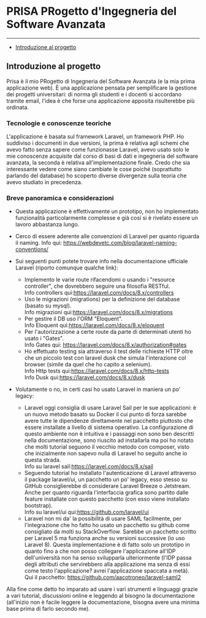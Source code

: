 # PRISA PRogetto d'Ingegneria del Software Avanzata

---

- [Introduzione al progetto](#section-1)

<a name="section-1"></a>
## Introduzione al progetto

Prisa è il mio PRogetto di Ingegneria del Software Avanzata (e la mia prima applicazione web).
È una applicazione pensata per semplificare la gestione dei progetti universitari: di norma gli studenti e i docenti si accordano tramite email, l'idea è che forse una applicazione apposita risulterebbe più ordinata.

### Tecnologie e conoscenze teoriche
L'applicazione è basata sul framework Laravel, un framework PHP.
Ho suddiviso i documenti in due versioni, la prima è relativa agli schemi che avevo fatto senza sapere come funzionasse Laravel, avevo usato solo le mie conoscenze acquisite dal corso di basi di dati e ingegneria del software avanzata, la seconda è relativa all'implementazione finale.
Credo che sia interessante vedere come siano cambiate le cose poiché (soprattutto parlando del database) ho scoperto diverse divergenze sulla teoria che avevo studiato in precedenza.

### Breve panoramica e considerazioni
- Questa applicazione è effettivamente un prototipo, non ho implementato funzionalità particolarmente complesse e già così si è rivelato essere un lavoro abbastanza lungo.
- Cerco di essere aderente alle convenzioni di Laravel per quanto riguarda il naming. 
Info qui: https://webdevetc.com/blog/laravel-naming-conventions/
- Sui seguenti punti potete trovare info nella documentazione ufficiale Laravel (riporto comunque qualche link):
    - Implemento le varie route rifacendomi o usando i "resource controller", che dovrebbero seguire una filosofia RESTful.  
    Info controllers qui:https://laravel.com/docs/8.x/controllers
    - Uso le migrazioni (migrations) per la definizione del database (basato su mysql).  
    Info migrazioni qui:https://laravel.com/docs/8.x/migrations
    - Per gestire il DB uso l'ORM "Eloquent".  
    Info Eloquent qui:https://laravel.com/docs/8.x/eloquent
    - Per l'autorizzazione a certe route da parte di determinati utenti ho usato i "Gates".    
    Info Gates qui: https://laravel.com/docs/8.x/authorization#gates
    - Ho effettuato testing sia attraverso il test delle richieste HTTP oltre che un piccolo test con laravel dusk che simula l'interazione col browser (simile da quel che ho capito a selenium).  
    Info Http tests qui:https://laravel.com/docs/8.x/http-tests  
    Info Dusk qui:https://laravel.com/docs/8.x/dusk  

- Volutamente o no, in certi casi ho usato Laravel in maniera un po' legacy:
    - Laravel oggi consiglia di usare Laravel Sail per le sue applicazioni: è un nuovo metodo basato su Docker il cui punto di forza sarebbe avere tutte le dipendenze direttamente nel pacchetto piuttosto che essere installate a livello di sistema operativo. La configurazione di questo ambiente non è intuitiva e i passaggi non sono ben descritti nella documentazione, sono riuscito ad installarla ma poi ho notato che molti tutorial seguono il vecchio metodo con composer, visto che inizialmente non sapevo nulla di Laravel ho seguito anche io questa strada.   
    Info su laravel sail:https://laravel.com/docs/8.x/sail
    - Seguendo tutorial ho installato l'autenticazione di Laravel attraverso il package laravel/ui, un pacchetto un po' legacy, esso stesso su GitHub consiglierebbe di considerare Laravel Breeze o Jetstream. Anche per quanto riguarda l'interfaccia grafica sono partito dalle feature installate con questo pacchetto (con esso viene installato bootstrap).   
    Info su laravel/ui qui:https://github.com/laravel/ui
    - Laravel non mi da' la possibilità di usare SAML facilmente, per l'integrazione che ho fatto ho usato un pacchetto su github come consigliato da molti su StackOverflow. 
    Sarebbe un pacchetto scritto per Laravel 5 ma funziona anche su versioni successive (io uso Laravel 8).
    Questa implementazione è di fatto solo un prototipo in quanto fino a che non posso collegare l'applicazione all'IDP dell'università non ha senso svilupparla ulteriormente (l'IDP passa degli attributi che servirebbero alla applicazione ma senza di essi come testo l'applicazione? avrei l'applicazione spaccata a metà).  
    Qui il pacchetto: https://github.com/aacotroneo/laravel-saml2
    
Alla fine come detto ho imparato ad usare i vari strumenti e linguaggi grazie a vari tutorial, discussioni online e leggendo al bisogno la documentazione (all'inizio non è facile leggere la documentazione, bisogna avere una minima base prima di farlo secondo me).
